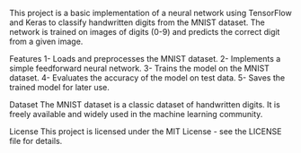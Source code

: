 This project is a basic implementation of a neural network using TensorFlow and Keras to classify handwritten digits from the MNIST dataset. The network is trained on images of digits (0-9) and predicts the correct digit from a given image.

Features
1- Loads and preprocesses the MNIST dataset.
2- Implements a simple feedforward neural network.
3- Trains the model on the MNIST dataset.
4- Evaluates the accuracy of the model on test data.
5- Saves the trained model for later use.

Dataset
The MNIST dataset is a classic dataset of handwritten digits. It is freely available and widely used in the machine learning community.

License
This project is licensed under the MIT License - see the LICENSE file for details.
